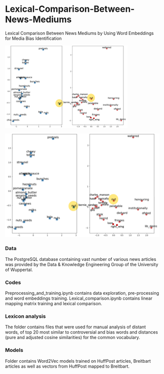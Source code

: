 # Lexical-Comparison-Between-News-Mediums
Lexical Comparison Between News Mediums by Using Word Embeddings for Media Bias Identification

<img src="https://github.com/LadaRudnitckaia/Lexical-Comparison-Between-News-Mediums/blob/master/Lexicon%20analysis/nut_context.png" width="400">

![context](https://github.com/LadaRudnitckaia/Lexical-Comparison-Between-News-Mediums/blob/master/Lexicon%20analysis/nut_context.png)

### Data
The PostgreSQL database containing vast number of various news articles was provided by the Data & Knowledge Engineering Group of the University of Wuppertal.

### Codes
Preprocessing_and_training.ipynb contains data exploration, pre-processing and word embeddings training.
Lexical_comparison.ipynb contains linear mapping matrix training and lexical comparison.

### Lexicon analysis
The folder contains files that were used for manual analysis of distant words, of top 20 most similar to controversial and bias words and distances (pure and adjusted cosine similarities) for the common vocabulary.

### Models
Folder contains Word2Vec models trained on HuffPost articles, Breitbart articles as well as vectors from HuffPost mapped to Breitbart.

